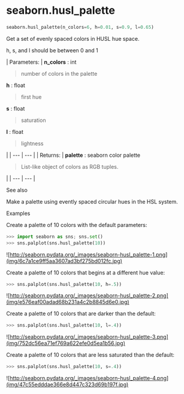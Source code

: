 # seaborn.husl_palette

```py
seaborn.husl_palette(n_colors=6, h=0.01, s=0.9, l=0.65)
```

Get a set of evenly spaced colors in HUSL hue space.

h, s, and l should be between 0 and 1

| Parameters: | **n_colors** : int

> number of colors in the palette

**h** : float

> first hue

**s** : float

> saturation

**l** : float

> lightness

 |
| --- | --- |
| Returns: | **palette** : seaborn color palette

> List-like object of colors as RGB tuples.

 |
| --- | --- |

See also

Make a palette using evently spaced circular hues in the HSL system.

Examples

Create a palette of 10 colors with the default parameters:

```py
>>> import seaborn as sns; sns.set()
>>> sns.palplot(sns.husl_palette(10))

```

![http://seaborn.pydata.org/_images/seaborn-husl_palette-1.png](img/6c7a1ce9ff5aa3607ad3bf275bd012fc.jpg)

Create a palette of 10 colors that begins at a different hue value:

```py
>>> sns.palplot(sns.husl_palette(10, h=.5))

```

![http://seaborn.pydata.org/_images/seaborn-husl_palette-2.png](img/e576eaf00adad68b231a4c2b8845d6e0.jpg)

Create a palette of 10 colors that are darker than the default:

```py
>>> sns.palplot(sns.husl_palette(10, l=.4))

```

![http://seaborn.pydata.org/_images/seaborn-husl_palette-3.png](img/752dc56ea71ef769a622efe0d5ea1b56.jpg)

Create a palette of 10 colors that are less saturated than the default:

```py
>>> sns.palplot(sns.husl_palette(10, s=.4))

```

![http://seaborn.pydata.org/_images/seaborn-husl_palette-4.png](img/47c55edddae366e8d447c323d69b197f.jpg)